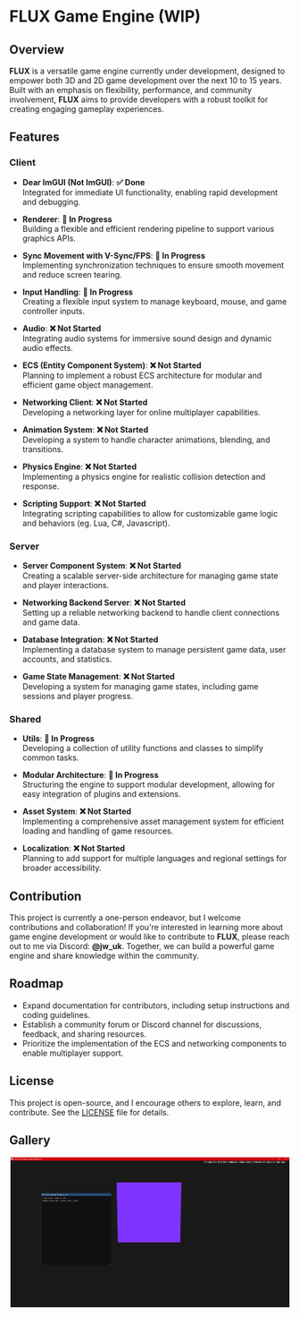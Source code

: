 # **FLUX** Game Engine (**WIP**)

## Overview
**FLUX** is a versatile game engine currently under development, designed to empower both 3D and 2D game development over the next 10 to 15 years. Built with an emphasis on flexibility, performance, and community involvement, **FLUX** aims to provide developers with a robust toolkit for creating engaging gameplay experiences.

## Features

### Client
- **Dear ImGUI (Not ImGUI)**: **✅ Done**  
  Integrated for immediate UI functionality, enabling rapid development and debugging.
  
- **Renderer**: **🔄 In Progress**  
  Building a flexible and efficient rendering pipeline to support various graphics APIs.
  
- **Sync Movement with V-Sync/FPS**: **🔄 In Progress**  
  Implementing synchronization techniques to ensure smooth movement and reduce screen tearing.
  
- **Input Handling**: **🔄 In Progress**  
  Creating a flexible input system to manage keyboard, mouse, and game controller inputs.

- **Audio**: **❌ Not Started**  
  Integrating audio systems for immersive sound design and dynamic audio effects.

- **ECS (Entity Component System)**: **❌ Not Started**  
  Planning to implement a robust ECS architecture for modular and efficient game object management.

- **Networking Client**: **❌ Not Started**  
  Developing a networking layer for online multiplayer capabilities.

- **Animation System**: **❌ Not Started**  
  Developing a system to handle character animations, blending, and transitions.

- **Physics Engine**: **❌ Not Started**  
  Implementing a physics engine for realistic collision detection and response.

- **Scripting Support**: **❌ Not Started**  
  Integrating scripting capabilities to allow for customizable game logic and behaviors (eg. Lua, C#, Javascript).

### Server
- **Server Component System**: **❌ Not Started**  
  Creating a scalable server-side architecture for managing game state and player interactions.

- **Networking Backend Server**: **❌ Not Started**  
  Setting up a reliable networking backend to handle client connections and game data.

- **Database Integration**: **❌ Not Started**  
  Implementing a database system to manage persistent game data, user accounts, and statistics.

- **Game State Management**: **❌ Not Started**  
  Developing a system for managing game states, including game sessions and player progress.

### Shared
- **Utils**: **🔄 In Progress**  
  Developing a collection of utility functions and classes to simplify common tasks.

- **Modular Architecture**: **🔄 In Progress**  
  Structuring the engine to support modular development, allowing for easy integration of plugins and extensions.

- **Asset System**: **❌ Not Started**  
  Implementing a comprehensive asset management system for efficient loading and handling of game resources.

- **Localization**: **❌ Not Started**  
  Planning to add support for multiple languages and regional settings for broader accessibility.

## Contribution
This project is currently a one-person endeavor, but I welcome contributions and collaboration! If you're interested in learning more about game engine development or would like to contribute to **FLUX**, please reach out to me via Discord: **@jw_uk**. Together, we can build a powerful game engine and share knowledge within the community.

## Roadmap
- Expand documentation for contributors, including setup instructions and coding guidelines.
- Establish a community forum or Discord channel for discussions, feedback, and sharing resources.
- Prioritize the implementation of the ECS and networking components to enable multiplayer support.

## License
This project is open-source, and I encourage others to explore, learn, and contribute. See the [LICENSE](LICENSE) file for details.


## Gallery
<div style="display: flex; justify-content: space-around;">
  <img src="docs\gallery\imgui.png" width="500" alt="ImGUI Example"/>
</div>
